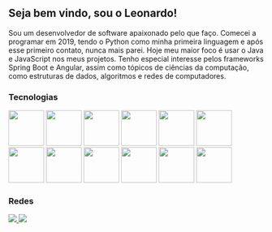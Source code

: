 ## Seja bem vindo, sou o Leonardo!

Sou um desenvolvedor de software apaixonado pelo que faço. Comecei a programar em 2019, tendo o Python como minha primeira linguagem e após esse primeiro contato, nunca mais parei. Hoje meu maior foco é usar o Java e JavaScript nos meus projetos. Tenho especial interesse pelos frameworks Spring Boot e Angular, assim como tópicos de ciências da computação, como estruturas de dados, algoritmos e redes de computadores.

### Tecnologias

<div class="languages-ctn">
  <img width="70" height="70" src="https://cdn.jsdelivr.net/gh/devicons/devicon/icons/java/java-original-wordmark.svg" />
  <img width="70" height="70" src="https://cdn.jsdelivr.net/gh/devicons/devicon/icons/javascript/javascript-original.svg" />
  <img width="70" height="70" src="https://cdn.jsdelivr.net/gh/devicons/devicon/icons/css3/css3-plain-wordmark.svg" />
  <img width="70" height="70" src="https://cdn.jsdelivr.net/gh/devicons/devicon/icons/html5/html5-plain-wordmark.svg" />
  <img width="70" height="70" src="https://cdn.jsdelivr.net/gh/devicons/devicon/icons/typescript/typescript-original.svg" />
  <img width="70" height="70" src="https://cdn.jsdelivr.net/gh/devicons/devicon/icons/angularjs/angularjs-original.svg" />
  <img width="70" height="70" src="https://cdn.jsdelivr.net/gh/devicons/devicon/icons/sass/sass-original.svg" />
  <img width="70" height="70" src="https://cdn.jsdelivr.net/gh/devicons/devicon/icons/react/react-original.svg" />
  <img width="70" height="70" src="https://cdn.jsdelivr.net/gh/devicons/devicon/icons/mysql/mysql-original-wordmark.svg" />
  <img width="70" height="70" src="https://cdn.jsdelivr.net/gh/devicons/devicon/icons/spring/spring-original-wordmark.svg" />
  <img width="70" height="70" src="https://cdn.jsdelivr.net/gh/devicons/devicon/icons/python/python-original-wordmark.svg" />
  <img width="70" height="70" src="https://cdn.jsdelivr.net/gh/devicons/devicon/icons/firebase/firebase-plain-wordmark.svg" />
</div>

### Redes

<a href="https://linkedin.com/in/leodsc" target="_blank">
  <img src="https://img.shields.io/badge/LinkedIn-0077B5?style=for-the-badge&logo=linkedin&logoColor=white" />
</a>
<a href="https://stackoverflow.com/users/14062086/leodsc">
  <img src="https://img.shields.io/badge/Stack_Overflow-FE7A16?style=for-the-badge&logo=stack-overflow&logoColor=white" />
</a>
